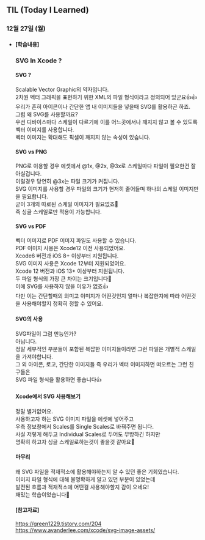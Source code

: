 ## TIL (Today I Learned)

### 12월 27일 (월)   

- #### [학습내용]
  
  ### SVG In Xcode ?   
  #### SVG ?   
  Scalable Vector Graphic의 약자입니다.   
  2차원 벡터 그래픽을 표현하기 위한 XML의 파일 형식이라고 정의되어 있군요👍👍   
  우리가 흔히 아이콘이나 간단한 앱 내 이미지들을 넣을때 SVG를 활용하곤 하죠.   
  그럼 왜 SVG를 사용할까요?   
  우선 디바이스마다 스케일이 다르기에 이를 어느곳에서나 깨지지 않고 볼 수 있도록 벡터 이미지를 사용합니다.   
  벡터 이미지는 확대해도 픽셀이 깨지지 않는 속성이 있습니다.   
  
  ####  SVG vs PNG   
  PNG로 이용할 경우 에셋에서 @1x, @2x, @3x로 스케일마다 파일이 필요한건 잘 아실겁니다.   
  이럴경우 당연히 @3x는 파일 크기가 커집니다.   
  SVG 이미지를 사용할 경우 파일의 크기가 현저히 줄어들며 하나의 스케일 이미지만을 필요합니다.   
  굳이 3개의 따로된 스케일 이미지가 필요없죠🙌   
  즉 싱글 스케일로만 적용이 가능합니다.   
  
  ####  SVG vs PDF   
  벡터 이미지로 PDF 이미지 파일도 사용할 수 있습니다.   
  PDF 이미지 사용은 Xcode12 이전 사용되었어요.   
  Xcode6 버전과 iOS 8+ 이상부터 지원됩니다.   
  SVG 이미지 사용은 Xcode 12부터 지원되었어요.   
  Xcode 12 버전과 iOS 13+ 이상부터 지원됩니다.   
  두 파일 형식의 가장 큰 차이는 크기입니다🤭   
  이에 SVG를 사용하지 않을 이유가 없죠👍   
  다만 이는 간단할때의 의미고 이미지가 어떤것인지 얼마나 복잡한지에 따라 어떤것을 사용해야할지 정확히 정할 수 있어요.   
  
  ####  SVG의 사용   
  SVG파일이 그럼 만능인가?   
  아닙니다.   
  정말 세부적인 부분들이 포함된 복잡한 이미지들이라면 그런 파일은 개별적 스케일을 가져야합니다.   
  그 외 아이콘, 로고, 간단한 이미지들 즉 우리가 벡터 이미지하면 떠오르는 그런 친구들은   
  SVG 파일 형식을 활용하면 좋습니다👍   
  
  ####  Xcode에서 SVG 사용해보기   
  정말 별거없어요.   
  사용하고자 하는 SVG 이미지 파일을 에셋에 넣어주고   
  우측 정보창에서 Scales를 Single Scales로 바꿔주면 됩니다.   
  사실 저렇게 해두고 Individual Scales로 두어도 무방하긴 하지만   
  명확히 하고자 싱글 스케일로하는것이 좋을것 같아요🙌   
  
  ####  마무리   
  왜 SVG 파일을 적재적소에 활용해야하는지 알 수 있던 좋은 기회였습니다.   
  이미지 파일 형식에 대해 불명확하게 알고 있던 부분이 있었는데   
  발전된 흐름과 적재적소에 어떤걸 사용해야할지 감이 오네요!   
  재밌는 학습이었습니다🚀   

  ####  [참고자료]   
  https://green1229.tistory.com/204   
  https://www.avanderlee.com/xcode/svg-image-assets/   
